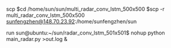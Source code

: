 scp
$cd /home/sun/sun/multi_radar_conv_lstm_500x500
$scp -r multi_radar_conv_lstm_500x500  sunfengzhen@148.70.23.92:/home/sunfengzhen/sun

run
sun@ubuntu:~/sun/radar_conv_lstm_501x501$ nohup python main_radar.py >out.log &
